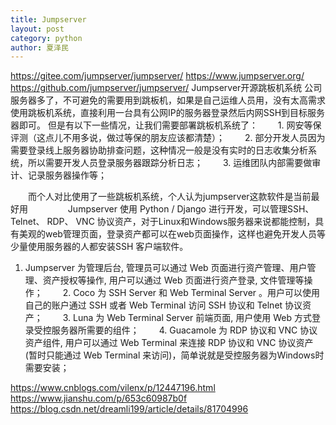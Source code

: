 ```yaml
---
title: Jumpserver
layout: post
category: python
author: 夏泽民
---
```

https://gitee.com/jumpserver/jumpserver/
https://www.jumpserver.org/
https://github.com/jumpserver/jumpserver/
Jumpserver开源跳板机系统
公司服务器多了，不可避免的需要用到跳板机，如果是自己运维人员用，没有太高需求使用跳板机系统，直接利用一台具有公网IP的服务器登录然后内网SSH到目标服务器即可。
但是有以下一些情况，让我们需要部署跳板机系统了：
　　1. 网安等保评测（这点儿不用多说，做过等保的朋友应该都清楚）；
　　2. 部分开发人员因为需要登录线上服务器协助排查问题，这种情况一般是没有实时的日志收集分析系统，所以需要开发人员登录服务器跟踪分析日志；
　　3. 运维团队内部需要做审计、记录服务器操作等；

　　而个人对比使用了一些跳板机系统，个人认为jumpserver这款软件是当前最好用
　　
　　Jumpserver 使用 Python / Django 进行开发，可以管理SSH、 Telnet、 RDP、 VNC 协议资产，对于Linux和Windows服务器来说都能控制，具有美观的web管理页面，登录资产都可以在web页面操作，这样也避免开发人员等少量使用服务器的人都安装SSH 客户端软件。
<!-- more -->
1. Jumpserver 为管理后台, 管理员可以通过 Web 页面进行资产管理、用户管理、资产授权等操作, 用户可以通过 Web 页面进行资产登录, 文件管理等操作；
　　2. Coco 为 SSH Server 和 Web Terminal Server 。用户可以使用自己的账户通过 SSH 或者 Web Terminal 访问 SSH 协议和 Telnet 协议资产；
　　3. Luna 为 Web Terminal Server 前端页面, 用户使用 Web 方式登录受控服务器所需要的组件；
　　4. Guacamole 为 RDP 协议和 VNC 协议资产组件, 用户可以通过 Web Terminal 来连接 RDP 协议和 VNC 协议资产 (暂时只能通过 Web Terminal 来访问)，简单说就是受控服务器为Windows时需要安装；
　　

https://www.cnblogs.com/vilenx/p/12447196.html
https://www.jianshu.com/p/653c60987b0f
https://blog.csdn.net/dreamli199/article/details/81704996




